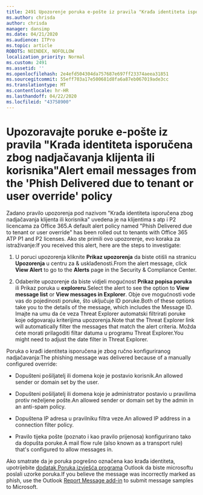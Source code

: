 ```yaml
---
title: 2491 Upozorenje poruka e-pošte iz pravila "Krađa identiteta isporučena zbog nadjačavanja klijenta ili korisnika"
ms.author: chrisda
author: chrisda
manager: dansimp
ms.date: 04/21/2020
ms.audience: ITPro
ms.topic: article
ROBOTS: NOINDEX, NOFOLLOW
localization_priority: Normal
ms.custom: 2491
ms.assetid: ''
ms.openlocfilehash: 2e4efd504304da757687e697ff23374aeea31851
ms.sourcegitcommit: 55eff703a17e500681d8fa6a87eb067019ade3cc
ms.translationtype: MT
ms.contentlocale: hr-HR
ms.lasthandoff: 04/22/2020
ms.locfileid: "43758900"
---
```

# <a name="alert-email-messages-from-the-phish-delivered-due-to-tenant-or-user-override-policy"></a><span data-ttu-id="a7e3c-102">Upozoravajte poruke e-pošte iz pravila "Krađa identiteta isporučena zbog nadjačavanja klijenta ili korisnika"</span><span class="sxs-lookup"><span data-stu-id="a7e3c-102">Alert email messages from the 'Phish Delivered due to tenant or user override' policy</span></span>

<span data-ttu-id="a7e3c-103">Zadano pravilo upozorenja pod nazivom "Krađa identiteta isporučena zbog nadjačavanja klijenta ili korisnika" uvedena je na klijentima s atp i P2 licencama za Office 365.</span><span class="sxs-lookup"><span data-stu-id="a7e3c-103">A default alert policy named "Phish Delivered due to tenant or user override" has been rolled out to tenants with Office 365 ATP P1 and P2 licenses.</span></span> <span data-ttu-id="a7e3c-104">Ako ste primili ovo upozorenje, evo koraka za istraživanje:</span><span class="sxs-lookup"><span data-stu-id="a7e3c-104">If you received this alert, here are the steps to investigate:</span></span>

1. <span data-ttu-id="a7e3c-105">U poruci upozorenja kliknite **Prikaz upozorenja** da biste otišli na stranicu **Upozorenja** u centru za & usklađenosti.</span><span class="sxs-lookup"><span data-stu-id="a7e3c-105">From the alert message, click **View Alert** to go to the **Alerts** page in the Security & Compliance Center.</span></span>

2. <span data-ttu-id="a7e3c-106">Odaberite upozorenje da biste vidjeli mogućnost **Prikaz popisa poruka** ili Prikaz poruka u **exploreru**.</span><span class="sxs-lookup"><span data-stu-id="a7e3c-106">Select the alert to see the option to **View message list** or **View messages in Explorer**.</span></span> <span data-ttu-id="a7e3c-107">Obje ove mogućnosti vode vas do pojedinosti poruke, što uključuje ID poruke.</span><span class="sxs-lookup"><span data-stu-id="a7e3c-107">Both of these options take you to the details of the message, which includes the Message ID.</span></span> <span data-ttu-id="a7e3c-108">Imajte na umu da će veza Threat Explorer automatski filtrirati poruke koje odgovaraju kriterijima upozorenja.</span><span class="sxs-lookup"><span data-stu-id="a7e3c-108">Note that the Threat Explorer link will automatically filter the messages that match the alert criteria.</span></span> <span data-ttu-id="a7e3c-109">Možda ćete morati prilagoditi filtar datuma u programu Threat Explorer.</span><span class="sxs-lookup"><span data-stu-id="a7e3c-109">You might need to adjust the date filter in Threat Explorer.</span></span>

<span data-ttu-id="a7e3c-110">Poruka o krađi identiteta isporučena je zbog ručno konfiguriranog nadjačavanja:</span><span class="sxs-lookup"><span data-stu-id="a7e3c-110">The phishing message was delivered because of a manually configured override:</span></span>

- <span data-ttu-id="a7e3c-111">Dopušteni pošiljatelj ili domena koje je postavio korisnik.</span><span class="sxs-lookup"><span data-stu-id="a7e3c-111">An allowed sender or domain set by the user.</span></span>

- <span data-ttu-id="a7e3c-112">Dopušteni pošiljatelj ili domena koje je administrator postavio u pravilima protiv neželjene pošte.</span><span class="sxs-lookup"><span data-stu-id="a7e3c-112">An allowed sender or domain set by the admin in an anti-spam policy.</span></span>

- <span data-ttu-id="a7e3c-113">Dopuštena IP adresa u pravilniku filtra veze.</span><span class="sxs-lookup"><span data-stu-id="a7e3c-113">An allowed IP address in a connection filter policy.</span></span>

- <span data-ttu-id="a7e3c-114">Pravilo tijeka pošte (poznato i kao pravilo prijenosa) konfigurirano tako da dopušta poruke.</span><span class="sxs-lookup"><span data-stu-id="a7e3c-114">A mail flow rule (also known as a transport rule) that's configured to allow messages in.</span></span>

<span data-ttu-id="a7e3c-115">Ako smatrate da je poruka pogrešno označena kao krađa identiteta, upotrijebite [dodatak Poruka izvješća programa](https://support.office.com/article/b5caa9f1-cdf3-4443-af8c-ff724ea719d2) Outlook da biste microsoftu poslali uzorke poruka.</span><span class="sxs-lookup"><span data-stu-id="a7e3c-115">If you believe the message was incorrectly marked as phish, use the Outlook [Report Message add-in](https://support.office.com/article/b5caa9f1-cdf3-4443-af8c-ff724ea719d2) to submit message samples to Microsoft.</span></span>
